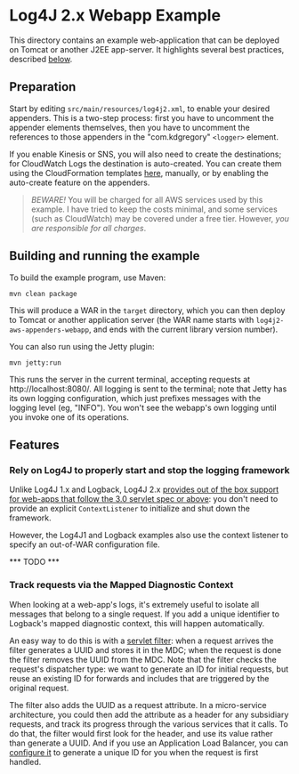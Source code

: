 # Log4J 2.x Webapp Example

This directory contains an example web-application that can be deployed on Tomcat or another
J2EE app-server. It highlights several best practices, described [below](#features).


## Preparation

Start by editing `src/main/resources/log4j2.xml`, to enable your desired appenders. This
is a two-step process: first you have to uncomment the appender elements themselves,
then you have to uncomment the references to those appenders in the "com.kdgregory"
`<logger>` element. 

If you enable Kinesis or SNS, you will also need to create the destinations; for CloudWatch
Logs the destination is auto-created. You can create them using the CloudFormation templates
[here](../cloudformation), manually, or by enabling the auto-create feature on the appenders.

> *BEWARE!* You will be charged for all AWS services used by this example. I have tried to keep
  the costs minimal, and some services (such as CloudWatch) may be covered under a free tier.
  However, *you are responsible for all charges*.


## Building and running the example

To build the example program, use Maven:

    mvn clean package

This will produce a WAR in the `target` directory, which you can then deploy to Tomcat or
another application server (the WAR name starts with `log4j2-aws-appenders-webapp`, and
ends with the current library version number).

You can also run using the Jetty plugin:

```
mvn jetty:run
```

This runs the server in the current terminal, accepting requests at http://localhost:8080/.
All logging is sent to the terminal; note that Jetty has its own logging configuration,
which just prefixes messages with the logging level (eg, "INFO"). You won't see the webapp's
own logging until you invoke one of its operations.


## Features

### Rely on Log4J to properly start and stop the logging framework

Unlike Log4J 1.x and Logback, Log4J 2.x [provides out of the box support for web-apps that
follow the 3.0 servlet spec or above](https://logging.apache.org/log4j/2.x/manual/webapp.html):
you don't need to provide an explicit `ContextListener` to initialize and shut down the
framework.

However, the Log4J1 and Logback examples also use the context listener to specify an out-of-WAR
configuration file.

*** TODO ***



### Track requests via the Mapped Diagnostic Context

When looking at a web-app's logs, it's extremely useful to isolate all messages that belong to
a single request. If you add a unique identifier to Logback's mapped diagnostic context, this
will happen automatically.

An easy way to do this is with a [servlet filter](src/main/java/com/kdgregory/logback/aws/example/RequestIdFilter.java):
when a request arrives the filter generates a UUID and stores it in the MDC; when the request
is done the filter removes the UUID from the MDC. Note that the filter checks the request's
dispatcher type: we want to generate an ID for initial requests, but reuse an existing ID
for forwards and includes that are triggered by the original request.

The filter also adds the UUID as a request attribute. In a micro-service architecture, you could
then add the attribute as a header for any subsidiary requests, and track its progress through
the various services that it calls. To do that, the filter would first look for the header, and
use its value rather than generate a UUID. And if you use an Application Load Balancer, you can
[configure it](https://docs.aws.amazon.com/elasticloadbalancing/latest/application/load-balancer-request-tracing.html)
to generate a unique ID for you when the request is first handled.


